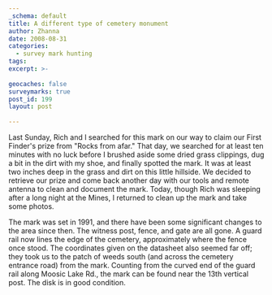 ```yaml
---
_schema: default
title: A different type of cemetery monument
author: Zhanna
date: 2008-08-31
categories:
  - survey mark hunting  
tags:
excerpt: >- 
  
geocaches: false
surveymarks: true
post_id: 199
layout: post
   
---
```


Last Sunday, Rich and I searched for this mark on our way to claim our First Finder's prize from "Rocks from afar." That day, we searched for at least ten minutes with no luck before I brushed aside some dried grass clippings, dug a bit in the dirt with my shoe, and finally spotted the mark. It was at least two inches deep in the grass and dirt on this little hillside. We decided to retrieve our prize and come back another day with our tools and remote antenna to clean and document the mark. Today, though Rich was sleeping after a long night at the Mines, I returned to clean up the mark and take some photos.

The mark was set in 1991, and there have been some significant changes to the area since then. The witness post, fence, and gate are all gone. A guard rail now lines the edge of the cemetery, approximately where the fence once stood. The coordinates given on the datasheet also seemed far off; they took us to the patch of weeds south (and across the cemetery entrance road) from the mark. Counting from the curved end of the guard rail along Moosic Lake Rd., the mark can be found near the 13th vertical post. The disk is in good condition.